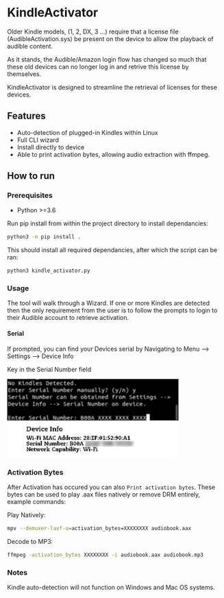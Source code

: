 # KindleActivator
Older Kindle models, (1, 2, DX, 3 ...) require that a license file (AudibleActivation.sys) be present on the device to allow the playback of audible content. 

As it stands, the Audible/Amazon login flow has changed so much that these old devices can no longer log in and retrive this license by themselves.

KindleActivator is designed to streamline the retrieval of licenses for these devices.

## Features
- Auto-detection of plugged-in Kindles within Linux
- Full CLI wizard
- Install directly to device
- Able to print activation bytes, allowing audio extraction with ffmpeg.

## How to run

### Prerequisites
- Python >=3.6
  
Run pip install from within the project directory to install dependancies:
```bash
python3 -m pip install .
```
This should install all required dependancies, after which the script can be ran:
```bash
python3 kindle_activator.py
```
### Usage

The tool will walk through a Wizard. If one or more Kindles are detected then the only requirement
from the user is to follow the prompts to login to their Audible account to retrieve activation.

#### Serial
If prompted, you can find your Devices serial by Navigating to
Menu --> Settings --> Device Info

Key in the Serial Number field

<img src="images/serial.png" width="400"/>

### Activation Bytes

After Activation has occured you can also `Print activation bytes`. 
These bytes can be used to play .aax files natively or remove DRM entirely, example commands:

Play Natively:
```bash
mpv --demuxer-lavf-o=activation_bytes=XXXXXXXX audiobook.aax
```

Decode to MP3:
```bash
ffmpeg -activation_bytes XXXXXXXX -i audiobook.aax audiobook.mp3
```

### Notes

Kindle auto-detection will not function on Windows and Mac OS systems.
